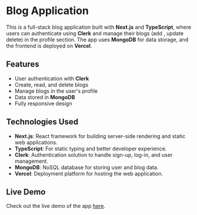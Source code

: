 # Blog Application

This is a full-stack blog application built with **Next.js** and **TypeScript**, where users can authenticate using **Clerk** and manage their blogs (add , update delete) in the profile section. The app uses **MongoDB** for data storage, and the frontend is deployed on **Vercel**.

## Features
- User authentication with **Clerk**
- Create, read, and delete blogs
- Manage blogs in the user's profile
- Data stored in **MongoDB**
- Fully responsive design

## Technologies Used
- **Next.js**: React framework for building server-side rendering and static web applications.
- **TypeScript**: For static typing and better developer experience.
- **Clerk**: Authentication solution to handle sign-up, log-in, and user management.
- **MongoDB**: NoSQL database for storing user and blog data.
- **Vercel**: Deployment platform for hosting the web application.

## Live Demo
Check out the live demo of the app [here](https://blog-next-wine-ten.vercel.app/).
